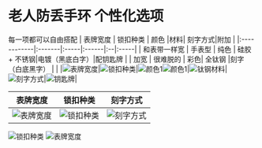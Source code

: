 # 老人防丢手环 个性化选项

每一项都可以自由搭配
| 表牌宽度         | 锁扣种类      | 颜色 |材料| 刻字方式|附加  |
|:------------|:-------|:-----|:------|:--|:-----|
| 和表带一样宽 | 手表型    | 纯色 | 硅胶 + 不锈钢|电镀（黑底白字）|配钥匙牌 |
| 加宽         | 很难脱的    | 彩色| 全钛钢   |刻字（白底黑字）  |    |
|![表牌宽度](图片备份/老人防丢手环/表牌宽度.jpg)|![锁扣种类](图片备份/老人防丢手环/锁扣种类-纵向.jpg)|![颜色1](图片备份/老人防丢手环/表牌颜色.jpg)![颜色1](图片备份/老人防丢手环/表牌颜色2.jpg)|![钛钢材料](图片备份/老人防丢手环/钛钢材料.jpg)|![刻字方式](图片备份/老人防丢手环/刻字方式.jpg)|![钥匙牌](图片备份/老人防丢手环/钥匙牌.jpg)|

|表牌宽度|锁扣种类|刻字方式|
|---|---|---|
|![表牌宽度](图片备份/老人防丢手环/表牌宽度.jpg)|![锁扣种类](图片备份/老人防丢手环/锁扣种类-纵向.jpg)|![刻字方式](图片备份/老人防丢手环/刻字方式.jpg)|
![锁扣种类](图片备份/老人防丢手环/锁扣种类-纵向.jpg)
![表牌宽度](图片备份/老人防丢手环/表牌宽度.jpg)
